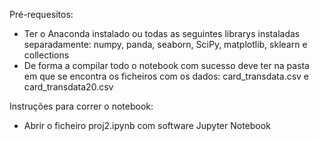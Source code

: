 Pré-requesitos:


 - Ter o Anaconda instalado ou todas as seguintes librarys instaladas separadamente: numpy, panda, seaborn, SciPy, matplotlib, sklearn e collections
 - De forma a compilar todo o notebook com sucesso deve ter na pasta em que se encontra os ficheiros com os dados: card_transdata.csv e card_transdata20.csv

Instruções para correr o notebook:

 - Abrir o ficheiro proj2.ipynb com software Jupyter Notebook
 